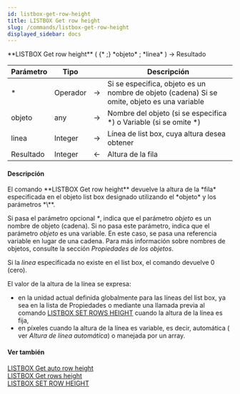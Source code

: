 ```yaml
---
id: listbox-get-row-height
title: LISTBOX Get row height
slug: /commands/listbox-get-row-height
displayed_sidebar: docs
---
```


<!--REF #_command_.LISTBOX Get row height.Syntax-->**LISTBOX Get row height**  ( {* ;} *objeto* ; *linea* ) -> Resultado<!-- END REF-->
<!--REF #_command_.LISTBOX Get row height.Params-->
| Parámetro | Tipo |  | Descripción |
| --- | --- | --- | --- |
| * | Operador | &srarr; | Si se especifica, objeto es un nombre de objeto (cadena) Si se omite, objeto es una variable |
| objeto | any | &srarr; | Nombre del objeto (si se especifica *) o Variable (si se omite *) |
| linea | Integer | &srarr; | Línea de list box, cuya altura desea obtener |
| Resultado | Integer | &larr; | Altura de la fila |

<!-- END REF-->

#### Descripción 

<!--REF #_command_.LISTBOX Get row height.Summary-->El comando **LISTBOX Get row height**  devuelve la altura de la *fila* especificada en el objeto list box designado utilizando el *objeto* y los parámetros *\**.<!-- END REF-->

Si pasa el parámetro opcional *\**, indica que el parámetro *objeto* es un nombre de objeto (cadena). Si no pasa este parámetro, indica que el parámetro *objeto* es una variable. En este caso, se pasa una referencia variable en lugar de una cadena. Para más información sobre nombres de objetos, consulte la sección *Propiedades de los objetos*.

Si la *linea* especificada no existe en el list box, el comando devuelve 0 (cero).

El valor de la altura de la línea se expresa:

* en la unidad actual definida globalmente para las líneas del list box, ya sea en la lista de Propiedades o mediante una llamada previa al comando [LISTBOX SET ROWS HEIGHT](listbox-set-rows-height.md) cuando la altura de la línea es fija,
* en píxeles cuando la altura de la línea es variable, es decir, automática ( ver *Altura de línea automática*) o manejada por un array.

#### Ver también 

[LISTBOX Get auto row height ](listbox-get-auto-row-height.md)  
[LISTBOX Get rows height](listbox-get-rows-height.md)  
[LISTBOX SET ROW HEIGHT](listbox-set-row-height.md)  